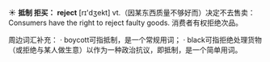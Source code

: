 ☀ <span class="category">**抵制 拒买：**</span>
<span class="vocabulary">**reject**</span> [rɪ'dӡekt] 
<span class="definition">vt.（因某东西质量不够好而）决定不去售卖：</span>Consumers have the right to reject faulty goods. 消费者有权拒绝次品。

周边词汇补充：
· boycott可指抵制，是一个常规用词；
· black可指拒绝处理货物（或拒绝与某人做生意）以作为一种政治抗议，即抵制，是一个简单用词。
